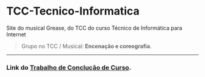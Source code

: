# TCC-Tecnico-Informatica

Site do musical Grease, do TCC do curso Técnico de Informática para Internet


> Grupo no TCC / Musical: **Encenação e coreografia**.

---

### Link do [Trabalho de Conclução de Curso](https://henrique-sc.github.io/TCC-Tecnico-Informatica/).

